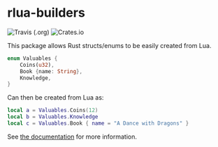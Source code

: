 # rlua-builders

![Travis (.org)](https://img.shields.io/travis/yancouto/rlua-builders?style=for-the-badge)
![Crates.io](https://img.shields.io/crates/v/rlua-builders?style=for-the-badge)

This package allows Rust structs/enums to be easily created from Lua.

```rust
enum Valuables {
    Coins(u32),
    Book {name: String},
    Knowledge,
}
```

Can then be created from Lua as:
```lua
local a = Valuables.Coins(12)
local b = Valuables.Knowledge
local c = Valuables.Book { name = "A Dance with Dragons" }
```

See [the documentation](https://docs.rs/rlua-builders/*/rlua_builders/) for more information.
